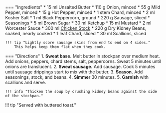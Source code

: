 === "Ingredients"
    * 15 ml Unsalted Butter
    * 110 g Onion, minced
    * 55 g Mild Pepper, minced
    * 15 g Hot Pepper, minced
    * 1 stem Chard, minced
    * 2 ml Kosher Salt
    * 1 ml Black Peppercorn, ground
    * 220 g Sausage, sliced
    * Seasonings
        * 5 ml Brown Sugar
        * 30 ml Ketchup
        * 15 ml Mustard
        * 2 ml Worcester Sauce
    * 300 ml [Chicken Stock](stocks/meat-stock.md)
    * 220 g Dry Kidney Beans, soaked, nearly cooked
    * 1 leaf Chard, sliced
    * 30 ml Scallions, sliced

    !!! tip "Lightly score sausage skins from end to end on 4 sides."
        This helps keep them flat when they cook.

=== "Directions"
    1. **Sweat base.** Melt butter in stockpan over medium heat. Add onions, peppers, chard stems, salt, peppercorns. Sweat 5 minutes until onions are translucent.
    2. **Sweat sausage.** Add sausage. Cook 5 minutes until sausage drippings start to mix with the butter.
    3. **Season.** Add seasonings, stock, and beans.
    4. **Simmer** 30 minutes.
    5. **Garnish** with scallions and serve.

    !!! info "Thicken the soup by crushing kidney beans against the side of the stockpan."

!!! tip "Served with buttered toast."

[^1]:
    Mitzewich, John. ["Billionaire’s Franks & Beans – Welcome to the Top 1% of Comfort Foods."](https://foodwishes.blogspot.com/2015/08/billionaires-franks-beans-welcome-to.html) *Food Wishes.* 28 August 2015.
